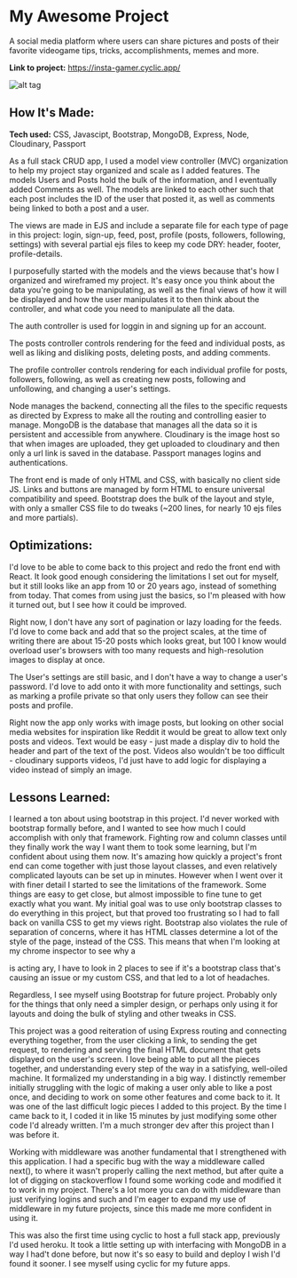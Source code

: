 # My Awesome Project
A social media platform where users can share pictures and posts of their favorite videogame tips, tricks, accomplishments, memes and more. 

**Link to project:** https://insta-gamer.cyclic.app/

![alt tag](http://placecorgi.com/1200/650)

## How It's Made:

**Tech used:** CSS, Javascipt, Bootstrap, MongoDB, Express, Node, Cloudinary, Passport

As a full stack CRUD app, I used a model view controller (MVC) organization to help my project stay organized and scale as I added features. The models Users and Posts hold the bulk of the information, and I eventually added Comments as well. The models are linked to each other such that each post includes the ID of the user that posted it, as well as comments being linked to both a post and a user.

The views are made in EJS and include a separate file for each type of page in this project: login, sign-up, feed, post, profile (posts, followers, following, settings) with several partial ejs files to keep my code DRY: header, footer, profile-details.

I purposefully started with the models and the views because that's how I organized and wireframed my project. It's easy once you think about the data you're going to be manipulating, as well as the final views of how it will be displayed and how the user manipulates it to then think about the controller, and what code you need to manipulate all the data.

The auth controller is used for loggin in and signing up for an account.

The posts controller controls rendering for the feed and individual posts, as well as liking and disliking posts, deleting posts, and adding comments.

The profile controller controls rendering for each individual profile for posts, followers, following, as well as creating new posts, following and unfollowing, and changing a user's settings.

Node manages the backend, connecting all the files to the specific requests as directed by Express to make all the routing and controlling easier to manage. MongoDB is the database that manages all the data so it is persistent and accessible from anywhere. Cloudinary is the image host so that when images are uploaded, they get uploaded to cloudinary and then only a url link is saved in the database. Passport manages logins and authentications. 

The front end is made of only HTML and CSS, with basically no client side JS. Links and buttons are managed by form HTML to ensure universal compatibility and speed. Bootstrap does the bulk of the layout and style, with only a smaller CSS file to do tweaks (~200 lines, for nearly 10 ejs files and more partials).

## Optimizations: 

I'd love to be able to come back to this project and redo the front end with React. It look good enough considering the limitations I set out for myself, but it still looks like an app from 10 or 20 years ago, instead of something from today. That comes from using just the basics, so I'm pleased with how it turned out, but I see how it could be improved.

Right now, I don't have any sort of pagination or lazy loading for the feeds. I'd love to come back and add that so the project scales, at the time of writing there are about 15-20 posts which looks great, but 100 I know would overload user's browsers with too many requests and high-resolution images to display at once. 

The User's settings are still basic, and I don't have a way to change a user's password. I'd love to add onto it with more functionality and settings, such as marking a profile private so that only users they follow can see their posts and profile.

Right now the app only works with image posts, but looking on other social media websites for inspiration like Reddit it would be great to allow text only posts and videos. Text would be easy - just made a display div to hold the header and part of the text of the post. Videos also wouldn't be too difficult - cloudinary supports videos, I'd just have to add logic for displaying a video instead of simply an image.

## Lessons Learned:

I learned a ton about using bootstrap in this project. I'd never worked with bootstrap formally before, and I wanted to see how much I could accomplish with only that framework. Fighting row and column classes until they finally work the way I want them to took some learning, but I'm confident about using them now. It's amazing how quickly a project's front end can come together with just those layout classes, and even relatively complicated layouts can be set up in minutes. However when I went over it with finer detail I started to see the limitations of the framework. Some things are easy to get close, but almost impossible to fine tune to get exactly what you want. My initial goal was to use only bootstrap classes to do everything in this project, but that proved too frustrating so I had to fall back on vanilla CSS to get my views right. Bootstrap also violates the rule of separation of concerns, where it has HTML classes determine a lot of the style of the page, instead of the CSS. This means that when I'm looking at my chrome inspector to see why a <div> is acting ary, I have to look in 2 places to see if it's a bootstrap class that's causing an issue or my custom CSS, and that led to a lot of headaches.

Regardless, I see myself using Bootstrap for future project. Probably only for the things that only need a simpler design, or perhaps only using it for layouts and doing the bulk of styling and other tweaks in CSS.

This project was a good reiteration of using Express routing and connecting everything together, from the user clicking a link, to sending the get request, to rendering and serving the final HTML document that gets displayed on the user's screen. I love being able to put all the pieces together, and understanding every step of the way in a satisfying, well-oiled machine. It formalized my understanding in a big way. I distinctly remember initially struggling with the logic of making a user only able to like a post once, and deciding to work on some other features and come back to it. It was one of the last difficult logic pieces I added to this project. By the time I came back to it, I coded it in like 15 minutes by just modifying some other code I'd already written. I'm a much stronger dev after this project than I was before it. 

Working with middleware was another fundamental that I strengthened with this application. I had a specific bug with the way a middleware called next(), to where it wasn't properly calling the next method, but after quite a lot of digging on stackoverflow I found some working code and modified it to work in my project. There's a lot more you can do with middleware than just verifying logins and such and I'm eager to expand my use of middleware in my future projects, since this made me more confident in using it.

This was also the first time using cyclic to host a full stack app, previously I'd used heroku. It took a little setting up with interfacing with MongoDB in a way I had't done before, but now it's so easy to build and deploy I wish I'd found it sooner. I see myself using cyclic for my future apps. 


